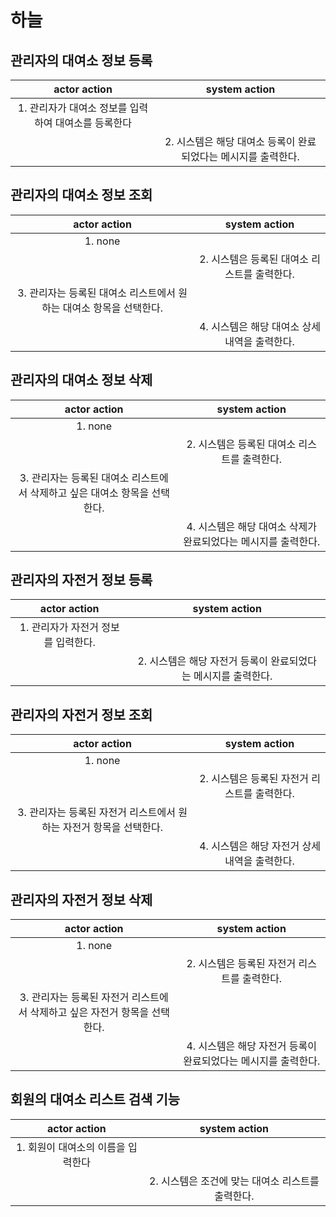 # 하늘
## 관리자의 대여소 정보 등록	
|actor action|system action|
|:---:|:---:|
|1. 관리자가 대여소 정보를 입력하여 대여소를 등록한다||
||2. 시스템은 해당 대여소 등록이 완료되었다는 메시지를 출력한다.|

## 관리자의 대여소 정보 조회 
|actor action|system action|
|:---:|:---:|
|1. none||
||2. 시스템은 등록된 대여소 리스트를 출력한다.|
|3. 관리자는 등록된 대여소 리스트에서 원하는 대여소 항목을 선택한다.||
||4. 시스템은 해당 대여소 상세내역을 출력한다.|

## 관리자의 대여소 정보 삭제
|actor action|system action|
|:---:|:---:|
|1. none||
||2. 시스템은 등록된 대여소 리스트를 출력한다.|
|3. 관리자는 등록된 대여소 리스트에서 삭제하고 싶은 대여소 항목을 선택한다.||
||4. 시스템은 해당 대여소 삭제가 완료되었다는 메시지를 출력한다.|

## 관리자의 자전거 정보 등록
|actor action|system action|
|:---:|:---:|
|1. 관리자가 자전거 정보를 입력한다.||
||2. 시스템은 해당 자전거 등록이 완료되었다는 메시지를 출력한다.|

## 관리자의 자전거 정보 조회 
|actor action|system action|
|:---:|:---:|
|1. none||
||2. 시스템은 등록된 자전거 리스트를 출력한다.|
|3. 관리자는 등록된 자전거 리스트에서 원하는 자전거 항목을 선택한다.||
||4. 시스템은 해당 자전거 상세내역을 출력한다.|

## 관리자의 자전거 정보 삭제
|actor action|system action|
|:---:|:---:|
|1. none||
||2. 시스템은 등록된 자전거 리스트를 출력한다.|
|3. 관리자는 등록된 자전거 리스트에서 삭제하고 싶은 자전거 항목을 선택한다.||
||4. 시스템은 해당 자전거 등록이 완료되었다는 메시지를 출력한다.|

## 회원의 대여소 리스트 검색 기능
|actor action|system action|
|:---:|:---:|
|1. 회원이 대여소의 이름을 입력한다||
||2. 시스템은 조건에 맞는 대여소 리스트를 출력한다.|